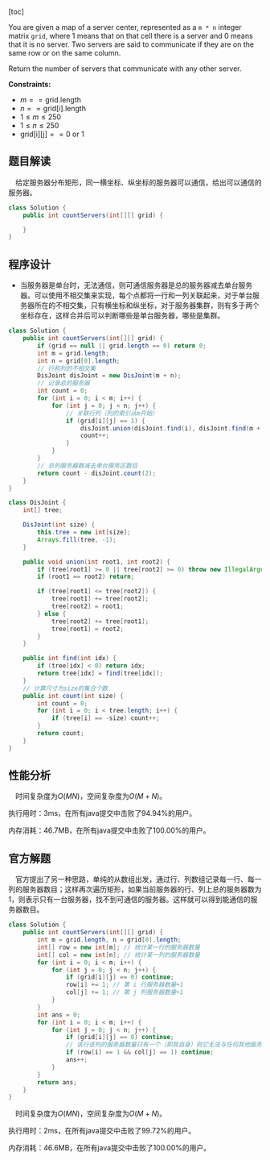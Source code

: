 [toc]

You are given a map of a server center, represented as a `m * n` integer matrix `grid`, where $1$ means that on that cell there is a server and 0 means that it is no server. Two servers are said to communicate if they are on the same row or on the same column.

Return the number of servers that communicate with any other server.



**Constraints:**

- $m == \text{grid.length}$
- $n == \text{grid[i].length}$
- $1 \le m \le 250$
- $1 \le n \le 250$
- $\text{grid[i][j]} == 0$ or $1$



## 题目解读

&emsp;给定服务器分布矩形，同一横坐标、纵坐标的服务器可以通信，给出可以通信的服务器。

```java
class Solution {
    public int countServers(int[][] grid) {

    }
}
```

## 程序设计

* 当服务器是单台时，无法通信，则可通信服务器是总的服务器减去单台服务器。可以使用不相交集来实现，每个点都将一行和一列关联起来，对于单台服务器所在的不相交集，只有横坐标和纵坐标，对于服务器集群，则有多于两个坐标存在，这样合并后可以判断哪些是单台服务器，哪些是集群。

```java
class Solution {
    public int countServers(int[][] grid) {
        if (grid == null || grid.length == 0) return 0;
        int m = grid.length;
        int n = grid[0].length;
        // 行和列的不相交集
        DisJoint disJoint = new DisJoint(m + n);
        // 记录总的服务器
        int count = 0;
        for (int i = 0; i < m; i++) {
            for (int j = 0; j < n; j++) {
                // 关联行列（列的索引从m开始）
                if (grid[i][j] == 1) {
                    disJoint.union(disJoint.find(i), disJoint.find(m + j));
                    count++;
                }
            }
        }
        // 总的服务器数减去单台服务区数目
        return count - disJoint.count(2);
    }
}

class DisJoint {
    int[] tree;

    DisJoint(int size) {
        this.tree = new int[size];
        Arrays.fill(tree, -1);
    }

    public void union(int root1, int root2) {
        if (tree[root1] >= 0 || tree[root2] >= 0) throw new IllegalArgumentException("not a root");
        if (root1 == root2) return;

        if (tree[root1] <= tree[root2]) {
            tree[root1] += tree[root2];
            tree[root2] = root1;
        } else {
            tree[root2] += tree[root1];
            tree[root1] = root2;
        }
    }

    public int find(int idx) {
        if (tree[idx] < 0) return idx;
        return tree[idx] = find(tree[idx]);
    }
    // 计算尺寸为size的集合个数
    public int count(int size) {
        int count = 0;
        for (int i = 0; i < tree.length; i++) {
            if (tree[i] == -size) count++;
        }
        return count;
    }
}
```

## 性能分析

&emsp;时间复杂度为$O(MN)$，空间复杂度为$O(M + N)$。

执行用时：3ms，在所有java提交中击败了94.94%的用户。

内存消耗：46.7MB，在所有java提交中击败了100.00%的用户。

## 官方解题

&emsp;官方提出了另一种思路，单纯的从数组出发，通过行、列数组记录每一行、每一列的服务器数目；这样再次遍历矩形，如果当前服务器的行、列上总的服务器数为1，则表示只有一台服务器，找不到可通信的服务器。这样就可以得到能通信的服务器数目。

```java
class Solution {
    public int countServers(int[][] grid) {
        int m = grid.length, n = grid[0].length;
        int[] row = new int[m]; // 统计某一行的服务器数量
        int[] col = new int[n]; // 统计某一列的服务器数量
        for (int i = 0; i < m; i++) {
            for (int j = 0; j < n; j++) {
                if (grid[i][j] == 0) continue;
                row[i] += 1; // 第 i 行服务器数量+1
                col[j] += 1; // 第 j 列服务器数量+1
            }
        }
        int ans = 0;
        for (int i = 0; i < m; i++) {
            for (int j = 0; j < n; j++) {
                if (grid[i][j] == 0) continue; 
                // 该行该列的服务器数量只有一个（即其自身）则它无法与任何其他服务器通信
                if (row[i] == 1 && col[j] == 1) continue; 
                ans++;
            }
        }
        return ans;
    }
}
```

&emsp;时间复杂度为$O(MN)$，空间复杂度为$O(M + N)$。

执行用时：2ms，在所有java提交中击败了99.72%的用户。

内存消耗：46.6MB，在所有java提交中击败了100.00%的用户。